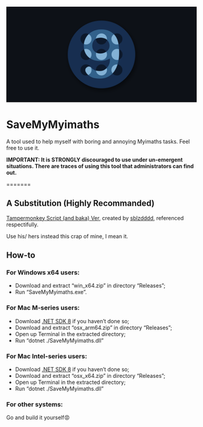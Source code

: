 ﻿![Banner](readme/banner.png)

# SaveMyMyimaths

A tool used to help myself with boring and annoying Myimaths tasks. Feel free to use it.

**IMPORTANT: It is STRONGLY discouraged to use under un-emergent situations. There are traces of using this tool that
administrators can find out.**

=======
## A Substitution (Highly Recommanded)
[Tampermonkey Script (and baka) Ver](https://github.com/sblzdddd/SaveMyMyimaths2/blob/main/Tampermonkey/BakaSaveYourMyimaths.user.js), created by [sblzdddd](https://github.com/sblzdddd), referenced respectifully.

Use his/ hers instead this crap of mine, I mean it.

## How-to

### For Windows x64 users:

- Download and extract “win_x64.zip” in directory “Releases”;
- Run “SaveMyMyimaths.exe”.

### For Mac M-series users:

- Download [.NET SDK 8](https://dotnet.microsoft.com/en-us/download) if you haven’t done so;
- Download and extract “osx_arm64.zip” in directory “Releases”;
- Open up Terminal in the extracted directory;
- Run “dotnet ./SaveMyMyimaths.dll”

### For Mac Intel-series users:

- Download [.NET SDK 8](https://dotnet.microsoft.com/en-us/download) if you haven’t done so;
- Download and extract “osx_x64.zip” in directory “Releases”;
- Open up Terminal in the extracted directory;
- Run “dotnet ./SaveMyMyimaths.dll”

### For other systems:

Go and build it yourself😡
